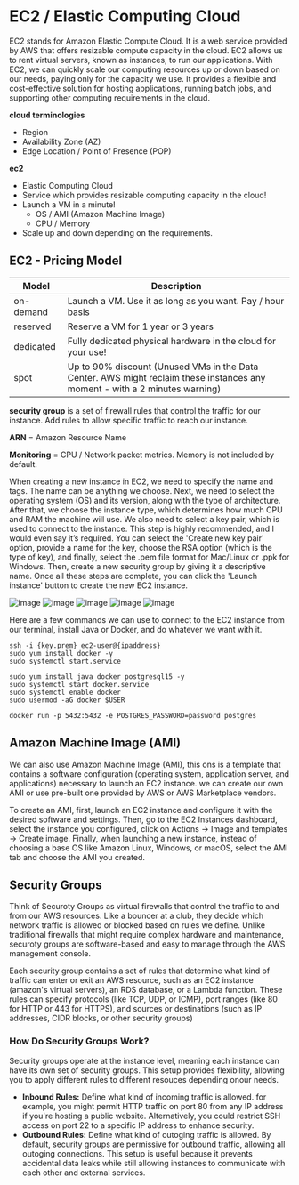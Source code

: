 # EC2 / Elastic Computing Cloud

EC2 stands for Amazon Elastic Compute Cloud. It is a web service provided by AWS
that offers resizable compute capacity in the cloud. EC2 allows us to rent virtual servers,
known as instances, to run our applications. With EC2, we can quickly scale our computing
resources up or down based on our needs, paying only for the capacity we use. It provides a flexible and cost-effective solution for hosting applications, running batch jobs, and supporting other computing requirements in the cloud.

**cloud terminologies**
- Region
- Availability Zone (AZ)
- Edge Location / Point of Presence (POP)

**ec2**
- Elastic Computing Cloud
- Service which provides resizable computing capacity in the cloud!
- Launch a VM in a minute!
    - OS / AMI (Amazon Machine Image)
    - CPU / Memory
- Scale up and down depending on the requirements.


## EC2 - Pricing Model

| Model      | Description |
| ----------- | ----------- |
| on-demand      | Launch a VM. Use it as long as you want. Pay / hour basis       |
| reserved   | Reserve a VM for 1 year or 3 years        |
| dedicated   | Fully dedicated physical hardware in the cloud for your use!        |
| spot   | Up to 90% discount (Unused VMs in the Data Center. AWS might reclaim these instances any moment - with a 2 minutes warning)        |

**security group** is a set of firewall rules that control the traffic for our instance. Add rules to allow specific traffic to reach our instance.

**ARN** = Amazon Resource Name

**Monitoring** = CPU / Network packet metrics. Memory is not included by default.

When creating a new instance in EC2, we need to specify the name and tags. The name can be anything we choose. Next, we need to select the operating system (OS) and its version, along with the type of architecture. After that, we choose the instance type, which determines how much CPU and RAM the machine will use. We also need to select a key pair, which is used to connect to the instance. This step is highly recommended, and I would even say it’s required. You can select the 'Create new key pair' option, provide a name for the key, choose the RSA option (which is the type of key), and finally, select the .pem file format for Mac/Linux or .ppk for Windows. Then, create a new security group by giving it a descriptive name. Once all these steps are complete, you can click the 'Launch instance' button to create the new EC2 instance.

![image](./images/1.png)
![image](./images/2.png)
![image](./images/3.png)
![image](./images/4.png)
![image](./images/5.png)


Here are a few commands we can use to connect to the EC2 instance from our terminal, install Java or Docker, and do whatever we want with it.

```
ssh -i {key.prem} ec2-user@{ipaddress}
sudo yum install docker -y
sudo systemctl start.service

sudo yum install java docker postgresql15 -y
sudo systemctl start docker.service
sudo systemctl enable docker
sudo usermod -aG docker $USER

docker run -p 5432:5432 -e POSTGRES_PASSWORD=password postgres
```

## Amazon Machine Image (AMI)

We can also use Amazon Machine Image (AMI), this ons is a template that contains a software configuration (operating system, application server, and applications) necessary to launch an EC2 instance. we can create our own AMI or use pre-built one provided by AWS or AWS Marketplace vendors.

To create an AMI, first, launch an EC2 instance and configure it with the desired software and settings. Then, go to the EC2 Instances dashboard, select the instance you configured, click on Actions → Image and templates → Create image. Finally, when launching a new instance, instead of choosing a base OS like Amazon Linux, Windows, or macOS, select the AMI tab and choose the AMI you created.

## Security Groups

Think of Securoty Groups as virtual firewalls that control the traffic to and from our AWS resources. Like a bouncer at a club, they decide which network traffic is allowed or blocked based on rules we define. Unlike traditional firewalls that might require complex hardware and maintenance, securoty groups are software-based and easy to manage through the AWS management console.

Each security group contains a set of rules that determine what kind of traffic can enter or exit an AWS resource, such as an EC2 instance (amazon's  virtual servers), an RDS database, or a Lambda function. These rules can specify protocols (like TCP, UDP, or ICMP), port ranges (like 80 for HTTP or 443 for HTTPS), and sources or destinations (such as IP addresses, CIDR blocks, or other security groups)

### How Do Security Groups Work?

Security groups operate at the instance level, meaning each instance can have its own set of security groups. This setup provides flexibility, allowing you to apply different rules to different resouces depending onour needs.

- **Inbound Rules:** Define what kind of incoming traffic is allowed. for example, you might permit HTTP traffic on port 80 from any IP address if you're hosting a public website. Alternatively, you could restrict SSH access on port 22 to a specific IP address to enhance security.
- **Outbound Rules:** Define what kind of outoging traffic is allowed. By default, security groups are permissive for outbound traffic, allowing all outoging connections. This setup is useful because it prevents accidental data leaks while still allowing instances to communicate with each other and external services.